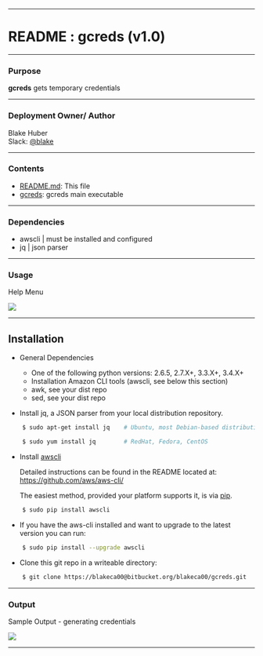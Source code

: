 * * *
# README :  gcreds (v1.0)
* * *

### Purpose

**gcreds** gets temporary credentials

* * * 

### Deployment Owner/ Author

Blake Huber  
Slack: [@blake](https://mpcaws.slack.com/team/blake)  

* * * 

### Contents

* [README.md](./README.md):  This file
* [gcreds](./gcreds):  gcreds main executable

* * * 

### Dependencies

- awscli | must be installed and configured
- jq | json parser

* * *

### Usage 

Help Menu

![](./images/help-menu.png)

* * *

## Installation ##

* General Dependencies
    - One of the following python versions: 2.6.5, 2.7.X+, 3.3.X+, 3.4.X+
    - Installation Amazon CLI tools (awscli, see below this section)
    - awk, see your dist repo
    - sed, see your dist repo

* Install jq, a JSON parser from your local distribution repository.
```bash
    $ sudo apt-get install jq    # Ubuntu, most Debian-based distributions
```
```bash
    $ sudo yum install jq        # RedHat, Fedora, CentOS 
```

* Install [awscli](https://github.com/aws/aws-cli/)
    
    Detailed instructions can be found in the README located at:
    https://github.com/aws/aws-cli/

    The easiest method, provided your platform supports it, is via [pip](http://www.pip-installer.org/en/latest).

```bash
    $ sudo pip install awscli
```

* If you have the aws-cli installed and want to upgrade to the latest version you can run:

```bash
    $ sudo pip install --upgrade awscli
```

* Clone this git repo in a writeable directory:

```bash
    $ git clone https://blakeca00@bitbucket.org/blakeca00/gcreds.git
```


* * *

### Output

Sample Output - generating credentials

![](./images/sample-output.png)

* * * 